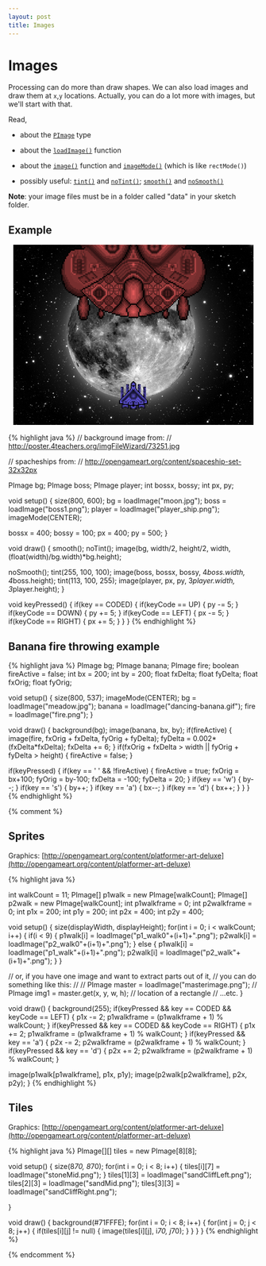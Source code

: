 ```yaml
---
layout: post
title: Images
---
```


# Images

Processing can do more than draw shapes. We can also load images and
draw them at `x`,`y` locations. Actually, you can do a lot more with
images, but we'll start with that.

Read,

- about the [`PImage`](http://processing.org/reference/PImage.html) type
  
- about the
  [`loadImage()`](http://processing.org/reference/loadImage_.html)
  function
  
- about the [`image()`](http://processing.org/reference/image_.html)
  function and [`imageMode()`](http://processing.org/reference/imageMode_.html) (which is like `rectMode()`)

- possibly useful: [`tint()`](http://processing.org/reference/tint_.html) and [`noTint()`](http://processing.org/reference/noTint_.html); [`smooth()`](http://processing.org/reference/smooth_.html) and [`noSmooth()`](http://processing.org/reference/noSmooth_.html)
  
**Note**: your image files must be in a folder called "data" in your
sketch folder.

## Example

<div style="text-align: center; margin: 10px;">
<img src="/images/images-example.png" />
</div>

{% highlight java %}
// background image from:
// http://poster.4teachers.org/imgFileWizard/73251.jpg

// spacheships from:
// http://opengameart.org/content/spaceship-set-32x32px

PImage bg;
PImage boss;
PImage player;
int bossx, bossy;
int px, py;

void setup()
{
  size(800, 600);
  bg = loadImage("moon.jpg");
  boss = loadImage("boss1.png");
  player = loadImage("player_ship.png");
  imageMode(CENTER);
  
  bossx = 400; bossy = 100;
  px = 400; py = 500;
}

void draw()
{
  smooth();
  noTint();
  image(bg, width/2, height/2, 
    width, (float(width)/bg.width)*bg.height);
  
  noSmooth();
  tint(255, 100, 100);
  image(boss, bossx, bossy, 4*boss.width, 4*boss.height);
  tint(113, 100, 255);
  image(player, px, py, 3*player.width, 3*player.height);
}

void keyPressed()
{
  if(key == CODED)
  {
    if(keyCode == UP)
    {
      py -= 5;
    }
    if(keyCode == DOWN)
    {
      py += 5;
    }
    if(keyCode == LEFT)
    {
      px -= 5;
    }
    if(keyCode == RIGHT)
    {
      px += 5;
    }
  }
}
{% endhighlight %}

## Banana fire throwing example

{% highlight java %}
PImage bg;
PImage banana;
PImage fire;
boolean fireActive = false;
int bx = 200;
int by = 200;
float fxDelta;
float fyDelta;
float fxOrig;
float fyOrig;

void setup()
{
  size(800, 537);
  imageMode(CENTER);
  bg = loadImage("meadow.jpg");
  banana = loadImage("dancing-banana.gif");
  fire = loadImage("fire.png");
}

void draw()
{
  background(bg);
  image(banana, bx, by);
  if(fireActive)
  {
    image(fire, fxOrig + fxDelta, fyOrig + fyDelta);
    fyDelta = 0.002*(fxDelta*fxDelta);
    fxDelta += 6;
  }
  if(fxOrig + fxDelta > width || fyOrig + fyDelta > height)
  {
    fireActive = false;
  }
  
  if(keyPressed)
  {
    if(key == ' ' && !fireActive)
    {
      fireActive = true;
      fxOrig = bx+100;
      fyOrig = by-100;
      fxDelta = -100;
      fyDelta = 20;
    }
    if(key == 'w')
    {
      by--;
    }
    if(key == 's')
    {
      by++;
    }
    if(key == 'a')
    {
      bx--;
    }
    if(key == 'd')
    {
      bx++;
    }
  }
}
{% endhighlight %}

{% comment %}
## Sprites

Graphics: [http://opengameart.org/content/platformer-art-deluxe](http://opengameart.org/content/platformer-art-deluxe)

{% highlight java %}

int walkCount = 11;
PImage[] p1walk = new PImage[walkCount];
PImage[] p2walk = new PImage[walkCount];
int p1walkframe = 0;
int p2walkframe = 0;
int p1x = 200;
int p1y = 200;
int p2x = 400;
int p2y = 400;

void setup()
{
  size(displayWidth, displayHeight);
  for(int i = 0; i < walkCount; i++)
  {
    if(i < 9)
    {
      p1walk[i] = loadImage("p1_walk0"+(i+1)+".png");
      p2walk[i] = loadImage("p2_walk0"+(i+1)+".png");
    }
    else
    {
      p1walk[i] = loadImage("p1_walk"+(i+1)+".png");
      p2walk[i] = loadImage("p2_walk"+(i+1)+".png");
    }
  }

  // or, if you have one image and want to extract parts out of it,
  // you can do something like this:
  //
  // PImage master = loadImage("masterimage.png");
  // PImage img1 = master.get(x, y, w, h); // location of a rectangle
  // ...etc.
}

void draw()
{
  background(255);
  if(keyPressed && key == CODED && keyCode == LEFT)
  {
    p1x -= 2;
    p1walkframe = (p1walkframe + 1) % walkCount; 
  }
  if(keyPressed && key == CODED && keyCode == RIGHT)
  {
    p1x += 2;
    p1walkframe = (p1walkframe + 1) % walkCount; 
  }
  if(keyPressed && key == 'a')
  {
    p2x -= 2;
    p2walkframe = (p2walkframe + 1) % walkCount; 
  }
  if(keyPressed && key == 'd')
  {
    p2x += 2;
    p2walkframe = (p2walkframe + 1) % walkCount; 
  }
  
  image(p1walk[p1walkframe], p1x, p1y);
  image(p2walk[p2walkframe], p2x, p2y);
}
{% endhighlight %}

## Tiles

Graphics: [http://opengameart.org/content/platformer-art-deluxe](http://opengameart.org/content/platformer-art-deluxe)

{% highlight java %}
PImage[][] tiles = new PImage[8][8];

void setup()
{
  size(8*70, 8*70);
  for(int i = 0; i < 8; i++)
  {
    tiles[i][7] = loadImage("stoneMid.png");
  }
  tiles[1][3] = loadImage("sandCliffLeft.png");
  tiles[2][3] = loadImage("sandMid.png");
  tiles[3][3] = loadImage("sandCliffRight.png");
  
}

void draw()
{
  background(#71FFFE);
  for(int i = 0; i < 8; i++)
  {
    for(int j = 0; j < 8; j++)
    {
      if(tiles[i][j] != null)
      {
        image(tiles[i][j], i*70, j*70);
      }
    }
  }
}
{% endhighlight %}

{% endcomment %}